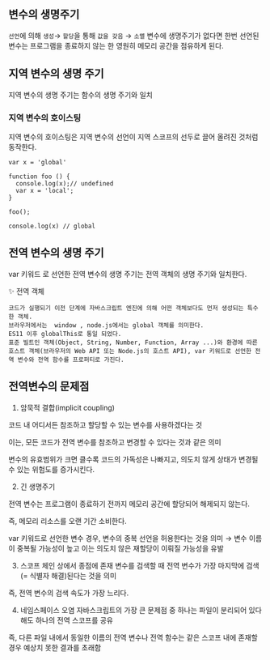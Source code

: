 ## 변수의 생명주기
`선언`에 의해 `생성`→ `할당`을 통해 `값을 갖음` → `소멸` 
변수에 생명주기가 없다면 한번 선언된 변수는 프로그램을 종료하지 않는 한 영원히 메모리 공간을 점유하게 된다.

## 지역 변수의 생명 주기
지역 변수의 생명 주기는 함수의 생명 주기와 일치

### 지역 변수의 호이스팅
지역 변수의 호이스팅은 지역 변수의 선언이 지역 스코프의 선두로 끌어 올려진 것처럼 동작한다.
```
var x = 'global'

function foo () {
  console.log(x);// undefined
  var x = 'local';
}

foo();

console.log(x) // global
```

## 전역 변수의 생명 주기
var 키워드 로 선언한 전역 변수의 생명 주기는 전역 객체의 생명 주기와 일치한다.

✨ 전역 객체
```
코드가 실행되기 이전 단계에 자바스크립트 엔진에 의해 어떤 객체보다도 먼저 생성되는 특수한 객체.
브라우저에서는  window , node.js에서는 global 객체를 의미한다.
ES11 이후 globalThis로 통일 되었다.
표준 빌트인 객체(Object, String, Number, Function, Array ...)와 환경에 따른 호스트 객체(브라우저의 Web API 또는 Node.js의 호스트 API), var 키워드로 선언한 전역 변수와 전역 함수를 프로퍼티로 가진다.
```

## 전역변수의 문제점
1. 암묵적 결합(implicit coupling)
   
코드 내 어디서든 참조하고 할당할 수 있는 변수를 사용하겠다는 것

이는, 모든 코드가 전역 변수를 참조하고 변경할 수 있다는 것과 같은 의미

변수의 유효범위가 크면 클수록 코드의 가독성은 나빠지고, 의도치 않게 상태가 변경될 수 있는 위험도를 증가시킨다.

2. 긴 생명주기

전역 변수는 프로그램이 종료하기 전까지 메모리 공간에 할당되어 해제되지 않는다.

즉, 메모리 리소스를 오랜 기간 소비한다.

var 키워드로 선언한 변수 경우, 변수의 중복 선언을 허용한다는 것을 의미 → 변수 이름이 중복될 가능성이 높고 이는 의도치 않은 재할당이 이뤄질 가능성을 유발

3. 스코프 체인 상에서 종점에 존재
변수를 검색할 때 전역 변수가 가장 마지막에 검색(= 식별자 해결)된다는 것을 의미

즉, 전역 변수의 검색 속도가 가장 느리다.

4. 네임스페이스 오염
자바스크립트의 가장 큰 문제점 중 하나는 파일이 분리되어 있다 해도 하나의 전역 스코프를 공유

즉, 다른 파일 내에서 동일한 이름의 전역 변수나 전역 함수는 같은 스코프 내에 존재할 경우 예상치 못한 결과를 초래함


